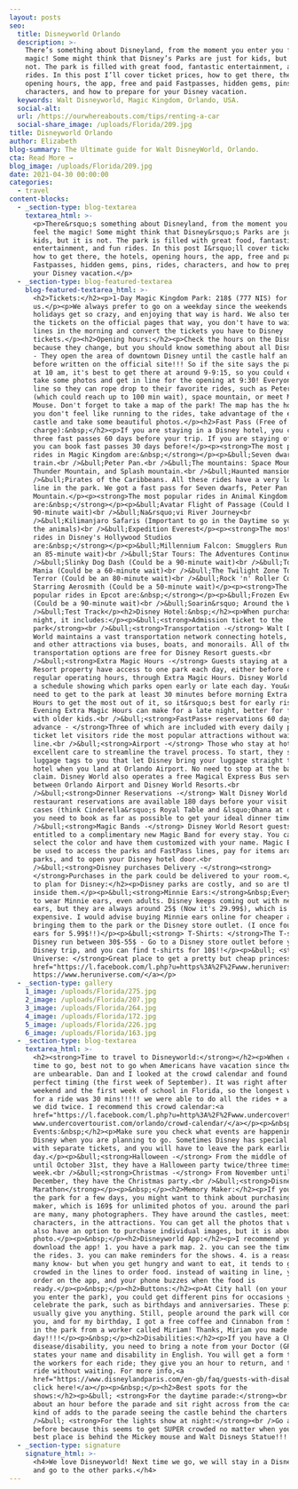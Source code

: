 ```yaml
---
layout: posts
seo:
  title: Disneyworld Orlando
  description: >-
    There’s something about Disneyland, from the moment you enter you feel the
    magic! Some might think that Disney’s Parks are just for kids, but it is
    not. The park is filled with great food, fantastic entertainment, and fun
    rides. In this post I’ll cover ticket prices, how to get there, the hotels,
    opening hours, the app, free and paid Fastpasses, hidden gems, pins, rides,
    characters, and how to prepare for your Disney vacation.
  keywords: Walt Disneyworld, Magic Kingdom, Orlando, USA.
  social-alt:
  url: /https://ourwhereabouts.com/tips/renting-a-car
  social-share_image: /uploads/Florida/209.jpg  
title: Disneyworld Orlando
author: Elizabeth
blog-summary: The Ultimate guide for Walt DisneyWorld, Orlando.
cta: Read More →
blog_image: /uploads/Florida/209.jpg
date: 2021-04-30 00:00:00
categories:
  - travel
content-blocks:
  - _section-type: blog-textarea
    textarea_html: >-
      <p>There&rsquo;s something about Disneyland, from the moment you enter you
      feel the magic! Some might think that Disney&rsquo;s Parks are just for
      kids, but it is not. The park is filled with great food, fantastic
      entertainment, and fun rides. In this post I&rsquo;ll cover ticket prices,
      how to get there, the hotels, opening hours, the app, free and paid
      Fastpasses, hidden gems, pins, rides, characters, and how to prepare for
      your Disney vacation.</p>
  - _section-type: blog-featured-textarea
    blog-featured-textarea_html: >-
      <h2>Tickets:</h2><p>1-Day Magic Kingdom Park: 218$ (777 NIS) for both of
      us.</p><p>We always prefer to go on a weekday since the weekends and
      holidays get so crazy, and enjoying that way is hard. We also tend to buy
      the tickets on the official pages that way, you don't have to wait in
      lines in the morning and convert the tickets you have to Disney
      tickets.</p><h2>Opening hours:</h2><p>Check the hours on the Disney site
      because they change, but you should know something about all Disney parks
      - They open the area of downtown Disney until the castle half an hour
      before written on the official site!!! So if the site says the park opens
      at 10 am, it's best to get there at around 9-9:15, so you could enjoy,
      take some photos and get in line for the opening at 9:30! Everyone gets in
      line so they can rope drop to their favorite rides, such as Peter Pan
      (which could reach up to 100 min wait), space mountain, or meet Mickey
      Mouse. Don't forget to take a map of the park! The map has the hours If
      you don't feel like running to the rides, take advantage of the empty
      castle and take some beautiful photos.</p><h2>Fast Pass (Free of
      charge):&nbsp;</h2><p>If you are staying in a Disney hotel, you can book
      three fast passes 60 days before your trip. If you are staying off-site,
      you can book fast passes 30 days before!</p><p><strong>The most popular
      rides in Magic Kingdom are:&nbsp;</strong></p><p>&bull;Seven dwarfs mine
      train.<br />&bull;Peter Pan.<br />&bull;The mountains: Space Mountain,
      Thunder Mountain, and Splash mountain.<br />&bull;Haunted mansion.<br
      />&bull;Pirates of the Caribbeans. All these rides have a very long wait
      line in the park. We got a fast pass for Seven dwarfs, Peter Pan and Space
      Mountain.</p><p><strong>The most popular rides in Animal Kingdom
      are:&nbsp;</strong></p><p>&bull;Avatar Flight of Passage (Could be a
      90-minute wait)<br />&bull;Na&rsquo;vi River Journey<br
      />&bull;Kilimanjaro Safaris (Important to go in the Daytime so you can see
      the animals)<br />&bull;Expedition Everest</p><p><strong>The most popular
      rides in Disney's Hollywood Studios
      are:&nbsp;</strong></p><p>&bull;Millennium Falcon: Smugglers Run (Could be
      an 85-minute wait)<br />&bull;Star Tours: The Adventures Continue<br
      />&bull;Slinky Dog Dash (Could be a 90-minute wait)<br />&bull;Toy Story
      Mania (Could be a 60-minute wait)<br />&bull;The Twilight Zone Tower of
      Terror (Could be an 80-minute wait)<br />&bull;Rock 'n' Roller Coaster
      Starring Aerosmith (Could be a 50-minute wait)</p><p><strong>The most
      popular rides in Epcot are:&nbsp;</strong></p><p>&bull;Frozen Ever After
      (Could be a 90-minute wait)<br />&bull;Soarin&rsquo; Around the World<br
      />&bull;Test Track</p><h2>Disney Hotel:&nbsp;</h2><p>When purchasing a
      night, it includes:</p><p>&bull;<strong>Admission ticket to the
      park</strong><br />&bull;<strong>Transportation -</strong> Walt Disney
      World maintains a vast transportation network connecting hotels, parks,
      and other attractions via buses, boats, and monorails. All of these
      transportation options are free for Disney Resort guests.<br
      />&bull;<strong>Extra Magic Hours -</strong> Guests staying at a Disney
      Resort property have access to one park each day, either before or after
      regular operating hours, through Extra Magic Hours. Disney World publishes
      a schedule showing which parks open early or late each day. You&rsquo;ll
      need to get to the park at least 30 minutes before morning Extra Magic
      Hours to get the most out of it, so it&rsquo;s best for early risers.
      Evening Extra Magic Hours can make for a late night, better for families
      with older kids.<br />&bull;<strong>FastPass+ reservations 60 days in
      advance - </strong>Three of which are included with every daily park
      ticket let visitors ride the most popular attractions without waiting in
      line.<br />&bull;<strong>Airport -</strong> Those who stay at hotels get
      excellent care to streamline the travel process. To start, they send
      luggage tags to you that let Disney bring your luggage straight to the
      hotel when you land at Orlando Airport. No need to stop at the baggage
      claim. Disney World also operates a free Magical Express Bus service
      between Orlando Airport and Disney World Resorts.<br
      />&bull;<strong>Dinner Reservations -</strong> Walt Disney World
      restaurant reservations are available 180 days before your visit. In some
      cases (think Cinderella&rsquo;s Royal Table and &lsquo;Ohana at dinner),
      you need to book as far as possible to get your ideal dinner time.<br
      />&bull;<strong>Magic Bands -</strong> Disney World Resort guests are
      entitled to a complimentary new Magic Band for every stay. You can even
      select the color and have them customized with your name. Magic Bands can
      be used to access the parks and FastPass lines, pay for items around the
      parks, and to open your Disney hotel door.<br
      />&bull;​​​​​​​<strong>Disney purchases Delivery -</strong><strong>
      </strong>Purchases in the park could be delivered to your room.</p><h2>How
      to plan for Disney:</h2><p>Disney parks are costly, and so are the things
      inside them.</p><p>&bull;<strong>Minnie Ears:</strong>&nbsp;Everyone loves
      to wear Minnie ears, even adults. Disney keeps coming out with new cool
      ears, but they are always around 25$ (Now it's 29.99$), which is pretty
      expensive. I would advise buying Minnie ears online for cheaper and
      bringing them to the park or the Disney store outlet. (I once found Minnie
      ears for 5.99$!!)</p><p>&bull;<strong> T-Shirts: </strong>The T-shirts in
      Disney run between 30$-55$ - Go to a Disney store outlet before your
      Disney trip, and you can find t-shirts for 10$!!</p><p>&bull; <strong>Her
      Universe: </strong>Great place to get a pretty but cheap princess dress<a
      href="https://l.facebook.com/l.php?u=https%3A%2F%2Fwww.heruniverse.com%2F%3Ffbclid%3DIwAR1NkvYwnnmSgRyK6IhhNCW07t_Lgndbft40cB-regbQqWnuLMYGMPye7SQ&amp;h=AT1fKX2OW8gF22jRtn8a8dCMluiKF8zvZFFFmqX87-4_QTG6UhcZjqiWh1qV3g5XPD919SkmapfjVvNCNo2NXkCZTZyIo3IKrF6_dj1VNlQuRc8zV5FJhlR15HCI6cPdD2uAHVb8Fa3bB3-B_w1mlCKCGNw1-yqunXeSliCBFNSHXn7XUfPN4_W2-P69IT4-jfMyR5WVzhjjEyukZVcR4Z65yFLSYIefTcKoTNnb-3KtdgvLP_mk9ZVWyae7zOxNNE2We_CZyPyaRg-_7unNEKvN6dcBvLPqsBAcQYaF2PWVSLeD8h0EDlD9LoNlBhARuEUWh9wCSV4exRej1U9wq7Idi72sX7hhiLUEaFryCrwmjkKvw4zKaG1SQZcXoAuEHSlW-DvzAEUh5wzTMfSsPi4Vir7L8p1cNf8uw16kAjlHCnARozbePfJ4plRqlPZvmptIDuSvZkKVVFcbShAlKnFyztMC0M_o2AenUzu3B3vENZaaw8mSYeVihzncRu-BY9loUtHvSDJPyOcbphBP6b28wUFA-6AxHhU5sUiW3fYxn3Xg1gpkT8JM5oohwdskuuZxMQN4NCCXnSIgGVal7bbba69dsqnqc3OvE9rdNYhJJ4nrWY1oQ8icUGH644RIzvPxME2yemmzPjnd0RvppA">
      https://www.heruniverse.com/</a></p>
  - _section-type: gallery
    1_image: /uploads/Florida/275.jpg
    2_image: /uploads/Florida/207.jpg
    3_image: /uploads/Florida/264.jpg
    4_image: /uploads/Florida/172.jpg
    5_image: /uploads/Florida/226.jpg
    6_image: /uploads/Florida/163.jpg
  - _section-type: blog-textarea
    textarea_html: >-
      <h2><strong>Time to travel to Disneyworld:</strong></h2><p>When choosing a
      time to go, best not to go when Americans have vacation since the crowds
      are unbearable. Dan and I looked at the crowd calendar and found the
      perfect timing (the first week of September). It was right after Labor day
      weekend and the first week of school in Florida, so the longest we waited
      for a ride was 30 mins!!!!! we were able to do all the rides + a few that
      we did twice. I recommend this crowd calendar:<a
      href="https://l.facebook.com/l.php?u=http%3A%2F%2Fwww.undercovertourist.com%2Forlando%2Fcrowd-calendar%2F%3Ffbclid%3DIwAR1rnIT_2V8a-jzVC6qrIbNNP_YHoX9EC326wrSNSeH8JW81W_a5RwVHsng&amp;h=AT3jJEJ5FEsZjmDArKI0ZiCmYG9RQ00tLMXOk4nGGs45sYH2y9FdTodULha6mvznd-v_PUipW77WVKKkbLG9651m8Sm21Ko-xHke3MGj2fxOl3KLJLUQPz_IFQolNPzUm_NOPLrHq8MpeE1CVks7HnkThT4UnPY22Fwm-83unkSyY1Jr0GrLNYFRqSqMjLErr1XpqhwNkDsexst2hMhS0bCSUsG5Cf7cQ9zfO1br-bMfWD3HcHE9V9QnZjI6cAR27dT0a0_Pk9ovngZqWWLYmHa7xeFHUaw8JWVtdt0udAOANmk9emKaYe9ws35baT-m8VtJqQPrfbUJUUE9SBrBOIKvoVBOV0RWqGutFKKq3RIryl25BFnJm0pMOEsBDRhN004PnWW2esuN5hdEEviU0cgETiRqdDxGvE9rLX52jzvwyUyB7q7WILk4nFR0zqbXunK5JocaVsFEqzQlgiKN5LozZ6xRrIr_1hkrAM67JPfrAVnNmY9ZtHWlvVMGZL3CmhdaKc-VZ6XtOGIYDrDEJfgBDEYnZ-1oQRiKxeAMw3StrZcsYeV3Bt6ntMUWX21FiNAzuY6-CIjokrpunpHSkoPrBHn8JumLTshOhMmNFh3sphCjLps9yVX-D_q8zWrJFB4cTZMC_9GNCcQ">
      www.undercovertourist.com/orlando/crowd-calendar/</a></p><p>&nbsp;</p><h2>Disney
      Events:&nbsp;</h2><p>Make sure you check what events are happening at
      Disney when you are planning to go. Sometimes Disney has special events
      with separate tickets, and you will have to leave the park earlier that
      day.</p><p>&bull;<strong>Halloween -</strong> From the middle of September
      until October 31st, they have a Halloween party twice/three times a
      week.<br />&bull;<strong>Christmas -</strong> From November until
      December, they have the Christmas party.<br />&bull;<strong>Disney
      Marathon</strong></p><p>&nbsp;</p><h2>Memory Maker:</h2><p>If you stay in
      the park for a few days, you might want to think about purchasing a memory
      maker, which is 169$ for unlimited photos of you. around the park, there
      are many, many photographers. They have around the castles, meeting
      characters, in the attractions. You can get all the photos that way. You
      also have an option to purchase individual images, but it is about 17$ per
      photo.</p><p>&nbsp;</p><h2>Disneyworld App:</h2><p>I recommend you
      download the app! 1. you have a park map. 2. you can see the time wait for
      the rides. 3. you can make reminders for the shows. 4. is a reason not
      many know- but when you get hungry and want to eat, it tends to get pretty
      crowded in the lines to order food. instead of waiting in line, you can
      order on the app, and your phone buzzes when the food is
      ready.</p><p>&nbsp;</p><h2>Buttons:</h2><p>At City hall (on your left when
      you enter the park), you could get different pins for occasions you
      celebrate the park, such as birthdays and anniversaries. These pins don't
      usually give you anything. Still, people around the park will congratulate
      you, and for my birthday, I got a free coffee and Cinnabon from Starbucks
      in the park from a worker called Miriam! Thanks, Miriam you made my
      day!!!!</p><p>&nbsp;</p><h2>Disabilities:</h2><p>If you have a Chronic
      disease/disability, you need to bring a note from your Doctor (GP) that
      states your name and disability in English. You will get a form to give
      the workers for each ride; they give you an hour to return, and then you
      ride without waiting. For more info,<a
      href="https://www.disneylandparis.com/en-gb/faq/guests-with-disabilities/?fbclid=IwAR2Rp7_ohZNH_S1l1LvFpp0zTFIwQJH-e8fjib86XSoPFDddMt8qRPGP0d4">
      click here!</a></p><p>&nbsp;</p><h2>Best spots for the
      shows:</h2><p>&bull; <strong>For the daytime parade:</strong><br />Go
      about an hour before the parade and sit right across from the castle it
      kind of adds to the parade seeing the castle behind the charters.<br
      />&bull; <strong>For the lights show at night:</strong><br />Go an hour+
      before because this seems to get SUPER crowded no matter when you go. the
      best place is behind the Mickey mouse and Walt Disneys Statue!!!!</p>
  - _section-type: signature
    signature_html: >-
      <h4>We love Disneyworld! Next time we go, we will stay in a Disney hotel
      and go to the other parks.</h4>
---
```


